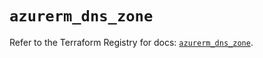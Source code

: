 # `azurerm_dns_zone`

Refer to the Terraform Registry for docs: [`azurerm_dns_zone`](https://registry.terraform.io/providers/hashicorp/azurerm/3.104.0/docs/resources/dns_zone).
